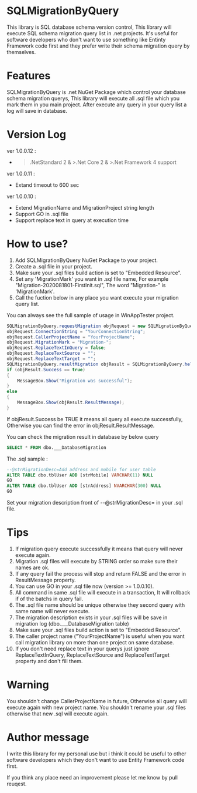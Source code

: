 # SQLMigrationByQuery
This library is SQL database schema version control, This library will execute SQL schema migration query list in .net projects. It's useful for software developers who don't want to use something like Entinty Framework code first and they prefer write their schema migration query by themselves.

# Features
SQLMigrationByQuery is .net NuGet Package which control your database schema migration querys, This library will execute all .sql file which you mark them in you main project. After execute any query in your query list a log will save in database.

# Version Log
ver 1.0.0.12 :
- >.NetStandard 2 & >.Net Core 2 & >.Net Framework 4 support

ver 1.0.0.11 :
- Extand timeout to 600 sec

ver 1.0.0.10 :
- Extend MigrationName and MigrationProject string length
- Support GO in .sql file
- Support replace text in query at execution time

# How to use?
1. Add SQLMigrationByQuery NuGet Package to your project.
2. Create a .sql file in your project.
3. Make sure your .sql files build action is set to "Embedded Resource".
3. Set any 'MigrationMark' you want in .sql file name, For example "Migration-2020081801-FirstInit.sql", The word "Migration-" is 'MigrationMark'.
4. Call the fuction below in any place you want execute your migration query list.

You can always see the full sample of usage in WinAppTester project.


```C#
SQLMigrationByQuery.requestMigration objRequest = new SQLMigrationByQuery.requestMigration();
objRequest.ConnectionString = "YourConnectionString";
objRequest.CallerProjectName = "YourProjectName";
objRequest.MigrationMark = "Migration-";
objRequest.ReplaceTextInQuery = false;
objRequest.ReplaceTextSource = "";
objRequest.ReplaceTextTarget = "";
SQLMigrationByQuery.resultMigration objResult = SQLMigrationByQuery.helperMigration.getApplyMigration(objRequest);
if (objResult.Success == true)
{
    MessageBox.Show("Migration was successful");
}
else
{
    MessageBox.Show(objResult.ResultMessage);
}
```
If objResult.Success be TRUE it means all query all execute successfully, Otherwise you can find the error in objResult.ResultMessage.

You can check the migration result in database by below query
```SQL
SELECT * FROM dbo.___DatabaseMigration
```

The .sql sample :
```SQL
--@strMigrationDesc=Add address and mobile for user table
ALTER TABLE dbo.tblUser ADD [strMobile] VARCHAR(11) NULL
GO
ALTER TABLE dbo.tblUser ADD [strAddress] NVARCHAR(300) NULL
GO
```
Set your migration description front of --@strMigrationDesc= in your .sql file.

# Tips
1. If migration query execute successfully it means that query will never execute again.
2. Migration .sql files will execute by STRING order so make sure their names are ok.
3. If any query fail the process will stop and return FALSE and the error in ResultMessage property.
4. You can use GO in your .sql file now (version >= 1.0.0.10).
5. All command in same .sql file will execute in a transaction, It will rollback if of the batchs in query fail.
6. The .sql file name should be unique otherwise they second query with same name will never execute.
7. The migration description exists in your .sql files will be save in migration log (dbo.___DatabaseMigration table)
8. Make sure your .sql files build action is set to "Embedded Resource".
9. The caller project name ("YourProjectName") is useful when you want call migration library on more than one project on same database.
10. If you don't need replace text in your querys just ignore ReplaceTextInQuery, ReplaceTextSource and ReplaceTextTarget property and don't fill them.

# Warning
You shouldn't change CallerProjectName in future, Otherwise all query will execute again with new project name.
You shouldn't rename your .sql files otherwise that new .sql will execute again.

# Author message
I write this library for my personal use but i think it could be useful to other software developers which they don't want to use Entity Framework code first.

If you think any place need an improvement please let me know by pull reuqest.
